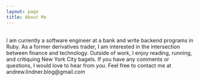 ```yaml
---
layout: page
title: About Me
---
```

<br>
I am currently a software engineer at a bank and write backend programs in Ruby. As a former derivatives trader, I am interested in the intersection between finance and technology. Outside of work, I enjoy reading, running, and critiquing New York City bagels. If you have any comments or questions, I would love to hear from you. Feel free to contact me at andrew.lindner.blog@gmail.com
